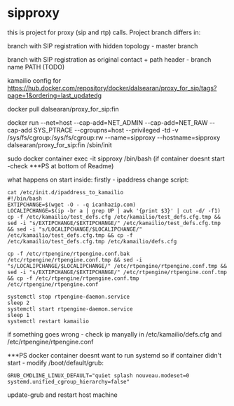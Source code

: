 # sipproxy

this is project for proxy (sip and rtp) calls. Project branch differs in:

branch with SIP registration with hidden topology - master branch 

branch with SIP registration as original contact + path header - branch name PATH (TODO)

kamailio config for https://hub.docker.com/repository/docker/dalsearan/proxy_for_sip/tags?page=1&ordering=last_updatedg

docker pull dalsearan/proxy_for_sip:fin

docker run --net=host --cap-add=NET_ADMIN --cap-add=NET_RAW --cap-add SYS_PTRACE --cgroupns=host --privileged -td -v /sys/fs/cgroup:/sys/fs/cgroup:rw --name=sipproxy --hostname=sipproxy dalsearan/proxy_for_sip:fin /sbin/init

sudo docker container exec -it sipproxy /bin/bash (if container doesnt start -check ***PS at bottom of Readme)

what happens on start inside:
firstly - ipaddress change script:
```
cat /etc/init.d/ipaddress_to_kamailio
#!/bin/bash
EXTIPCHANGE=$(wget -O - -q icanhazip.com)
LOCALIPCHANGE=$(ip -br a | grep UP | awk '{print $3}' | cut -d/ -f1)
cp -f /etc/kamailio/test_defs.cfg /etc/kamailio/test_defs.cfg.tmp && sed -i "s/EXTIPCHANGE/$EXTIPCHANGE/" /etc/kamailio/test_defs.cfg.tmp && sed -i "s/LOCALIPCHANGE/$LOCALIPCHANGE/" /etc/kamailio/test_defs.cfg.tmp && cp -f /etc/kamailio/test_defs.cfg.tmp /etc/kamailio/defs.cfg

cp -f /etc/rtpengine/rtpengine.conf.bak /etc/rtpengine/rtpengine.conf.tmp && sed -i "s/LOCALIPCHANGE/$LOCALIPCHANGE/" /etc/rtpengine/rtpengine.conf.tmp && sed -i "s/EXTIPCHANGE/$EXTIPCHANGE/" /etc/rtpengine/rtpengine.conf.tmp && cp -f /etc/rtpengine/rtpengine.conf.tmp /etc/rtpengine/rtpengine.conf

systemctl stop rtpengine-daemon.service
sleep 2
systemctl start rtpengine-daemon.service
sleep 1
systemctl restart kamailio
```

if something goes wrong - check ip manyally in /etc/kamailio/defs.cfg and /etc/rtpengine/rtpengine.conf

 ***PS
docker container doesnt want to run systemd so if container didn't start - modify /boot/default/grub:
```
GRUB_CMDLINE_LINUX_DEFAULT="quiet splash nouveau.modeset=0 systemd.unified_cgroup_hierarchy=false"
```

 update-grub
and restart host machine

